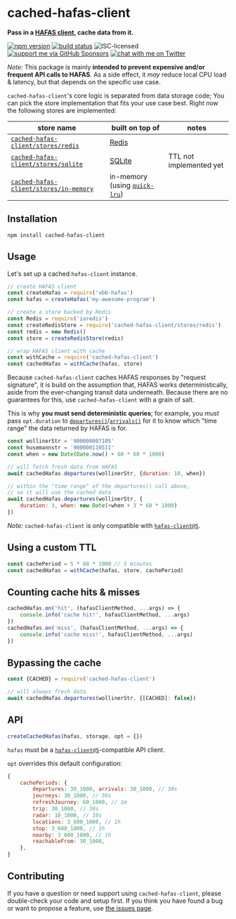 # cached-hafas-client

**Pass in a [HAFAS client](https://github.com/public-transport/hafas-client/tree/5), cache data from it.**

[![npm version](https://img.shields.io/npm/v/cached-hafas-client.svg)](https://www.npmjs.com/package/cached-hafas-client)
[![build status](https://api.travis-ci.org/public-transport/cached-hafas-client.svg?branch=master)](https://travis-ci.org/public-transport/cached-hafas-client)
![ISC-licensed](https://img.shields.io/github/license/public-transport/cached-hafas-client.svg)
[![support me via GitHub Sponsors](https://img.shields.io/badge/support%20me-donate-fa7664.svg)](https://github.com/sponsors/derhuerst)
[![chat with me on Twitter](https://img.shields.io/badge/chat%20with%20me-on%20Twitter-1da1f2.svg)](https://twitter.com/derhuerst)

*Note:* This package is mainly **intended to prevent expensive and/or frequent API calls to HAFAS**. As a side effect, it *may* reduce local CPU load & latency, but that depends on the specific use case.

`cached-hafas-client`'s core logic is separated from data storage code; You can pick the store implementation that fits your use case best. Right now the following stores are implemented:

store name | built on top of | notes
-----------|-----------------|------
[`cached-hafas-client/stores/redis`](stores/redis.js) | [Redis](https://redis.io/) |
[`cached-hafas-client/stores/sqlite`](stores/sqlite.js) | [SQLite](https://www.sqlite.org/) | TTL not implemented yet
[`cached-hafas-client/stores/in-memory`](stores/in-memory.js) | in-memory (using [`quick-lru`](https://npmjs.com/package/quick-lru)) |


## Installation

```shell
npm install cached-hafas-client
```


## Usage

Let's set up a cached `hafas-client` instance.

```js
// create HAFAS client
const createHafas = require('vbb-hafas')
const hafas = createHafas('my-awesome-program')

// create a store backed by Redis
const Redis = require('ioredis')
const createRedisStore = require('cached-hafas-client/stores/redis')
const redis = new Redis()
const store = createRedisStore(redis)

// wrap HAFAS client with cache
const withCache = require('cached-hafas-client')
const cachedHafas = withCache(hafas, store)
```

Because `cached-hafas-client` caches HAFAS responses by "request signature", it is build on the assumption that, HAFAS works deterministically, aside from the ever-changing transit data underneath. Because there are no guarantees for this, use `cached-hafas-client` with a grain of salt.

This is why **you must send deterministic queries**; for example, you *must* pass `opt.duration` to [`departures()`](https://github.com/public-transport/hafas-client/blob/5/docs/departures.md)/[`arrivals()`](https://github.com/public-transport/hafas-client/blob/5/docs/arrivals.md) for it to know which "time range" the data returned by HAFAS is for.

```js
const wollinerStr = '900000007105'
const husemannstr = '900000110511'
const when = new Date(Date.now() + 60 * 60 * 1000)

// will fetch fresh data from HAFAS
await cachedHafas.departures(wollinerStr, {duration: 10, when})

// within the "time range" of the departures() call above,
// so it will use the cached data
await cachedHafas.departures(wollinerStr, {
	duration: 3, when: new Date(+when + 3 * 60 * 1000)
})
```

*Note:* `cached-hafas-client` is only compatible with [`hafas-client@5`](https://github.com/public-transport/hafas-client/tree/5).

## Using a custom TTL

```js
const cachePeriod = 5 * 60 * 1000 // 5 minutes
const cachedHafas = withCache(hafas, store, cachePeriod)
```

## Counting cache hits & misses

```js
cachedHafas.on('hit', (hafasClientMethod, ...args) => {
	console.info('cache hit!', hafasClientMethod, ...args)
})
cachedHafas.on('miss', (hafasClientMethod, ...args) => {
	console.info('cache miss!', hafasClientMethod, ...args)
})
```

## Bypassing the cache

```js
const {CACHED} = require('cached-hafas-client')

// will always fresh data
await cachedHafas.departures(wollinerStr, {[CACHED]: false})
```


## API

```js
createCachedHafas(hafas, storage, opt = {})
```

`hafas` must be a [`hafas-client@5`](https://github.com/public-transport/hafas-client/tree/5)-compatible API client.

`opt` overrides this default configuration:

```js
{
	cachePeriods: {
		departures: 30_1000, arrivals: 30_1000, // 30s
		journeys: 30_1000, // 30s
		refreshJourney: 60_1000, // 1m
		trip: 30_1000, // 30s
		radar: 10_1000, // 10s
		locations: 3_600_1000, // 1h
		stop: 3_600_1000, // 1h
		nearby: 3_600_1000, // 1h
		reachableFrom: 30_1000,
	},
}
```


## Contributing

If you have a question or need support using `cached-hafas-client`, please double-check your code and setup first. If you think you have found a bug or want to propose a feature, use [the issues page](https://github.com/public-transport/cached-hafas-client/issues).
